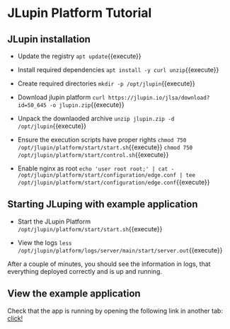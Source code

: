 # JLupin Platform Tutorial

## JLupin installation

- Update the registry
`apt update`{{execute}}

- Install required dependencies
`apt install -y curl unzip`{{execute}}

- Create required directories
`mkdir -p /opt/jlupin`{{execute}}

- Download jlupin platform
`curl https://jlupin.io/jlsa/download?id=50_645 -o jlupin.zip`{{execute}}

- Unpack the downlaoded archive
`unzip jlupin.zip -d /opt/jlupin`{{execute}}

- Ensure the execution scripts have proper rights
`chmod 750 /opt/jlupin/platform/start/start.sh`{{execute}}
`chmod 750 /opt/jlupin/platform/start/control.sh`{{execute}}

- Enable nginx as root
`echo 'user root root;' | cat - /opt/jlupin/platform/start/configuration/edge.conf | tee /opt/jlupin/platform/start/configuration/edge.conf`{{execute}}

## Starting JLuping with example application

- Start the JLupin Platform
`/opt/jlupin/platform/start/start.sh`{{execute}}

- View the logs
`less /opt/jlupin/platform/logs/server/main/start/server.out`{{execute}}

After a couple of minutes, you should see the information in logs, that everything deployed correctly and is up and running.

## View the example application

Check that the app is running by opening the following link in another tab: [click!](https://[[HOST_SUBDOMAIN]]-8000-[[KATACODA_HOST]].environments.katacoda.com/exchange/)
